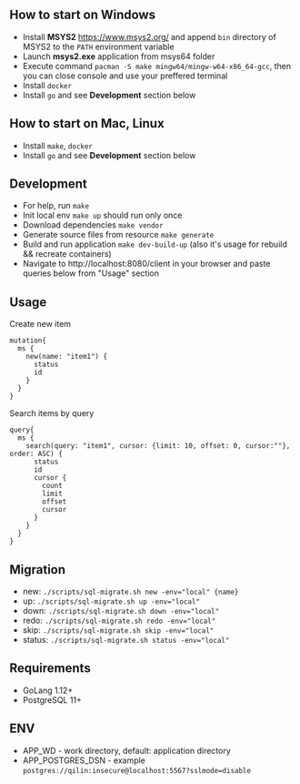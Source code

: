 
## How to start on Windows
* Install **MSYS2** https://www.msys2.org/ and append `bin` directory of MSYS2 to the `PATH` environment variable
* Launch **msys2.exe** application from msys64 folder
* Execute command `pacman -S make mingw64/mingw-w64-x86_64-gcc`, then you can close console and use your preffered terminal
* Install `docker`
* Install `go` and see **Development** section below

## How to start on Mac, Linux
* Install `make`, `docker`
* Install `go` and see **Development** section below

## Development
* For help, run `make`
* Init local env `make up` should run only once
* Download dependencies `make vendor`
* Generate source files from resource `make generate`
* Build and run application `make dev-build-up` (also it's usage for rebuild && recreate containers)
* Navigate to http://localhost:8080/client in your browser and paste queries below from "Usage" section

## Usage
Create new item  
```
mutation{
  ms {
    new(name: "item1") {
      status
      id
    }
  }
}
```

Search items by query  
```
query{
  ms {
    search(query: "item1", cursor: {limit: 10, offset: 0, cursor:""}, order: ASC) {
      status
      id
      cursor {
        count
        limit
        offset
        cursor
      }
    }
  }
}
```

## Migration
* new: `./scripts/sql-migrate.sh new -env="local" {name}`
* up: `./scripts/sql-migrate.sh up -env="local"`
* down: `./scripts/sql-migrate.sh down -env="local"`
* redo: `./scripts/sql-migrate.sh redo -env="local"`
* skip: `./scripts/sql-migrate.sh skip -env="local"`
* status: `./scripts/sql-migrate.sh status -env="local"`

## Requirements
* GoLang 1.12+
* PostgreSQL 11+

## ENV
* APP_WD - work directory, default: application directory 
* APP_POSTGRES_DSN - example `postgres://qilin:insecure@localhost:5567?sslmode=disable`
